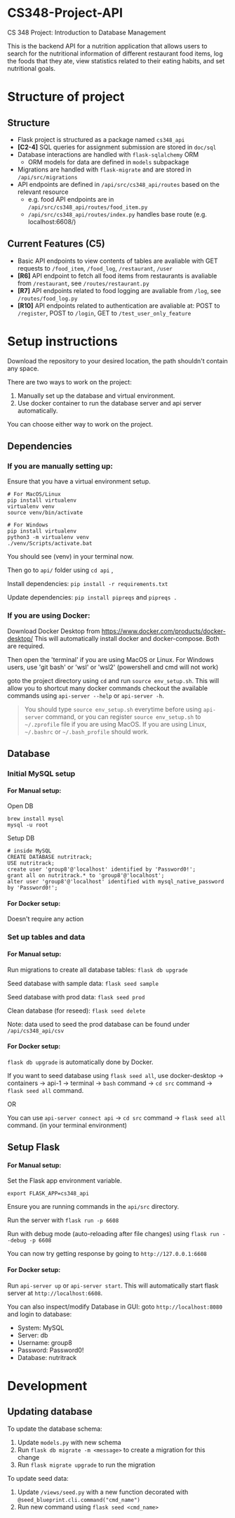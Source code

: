# CS348-Project-API

CS 348 Project: Introduction to Database Management

This is the backend API for a nutrition application that allows users to search for the nutritional information of different restaurant food items, log the foods that they ate, view statistics related to their eating habits, and set nutritional goals.

# Structure of project

## Structure

- Flask project is structured as a package named `cs348_api`
- **[C2-4]** SQL queries for assignment submission are stored in `doc/sql`
- Database interactions are handled with `flask-sqlalchemy` ORM
  - ORM models for data are defined in `models` subpackage
- Migrations are handled with `flask-migrate` and are stored in `/api/src/migrations`
- API endpoints are defined in `/api/src/cs348_api/routes` based on the relevant resource
  - e.g. food API endpoints are in `/api/src/cs348_api/routes/food_item.py`
  - `/api/src/cs348_api/routes/index.py` handles base route (e.g. localhost:6608/)

## Current Features (C5)

- Basic API endpoints to view contents of tables are avaliable with GET requests to `/food_item`, `/food_log`, `/restaurant`, `/user`
- **[R6]** API endpoint to fetch all food items from restaurants is avaliable from `/restaurant`, see `/routes/restaurant.py`
- **[R7]** API endpoints related to food logging are avaliable from `/log`, see `/routes/food_log.py`
- **[R10]** API endpoints related to authentication are avaliable at: POST to `/register`, POST to `/login`, GET to `/test_user_only_feature`

# Setup instructions

Download the repository to your desired location, the path shouldn't contain any space.

There are two ways to work on the project:

1. Manually set up the database and virtual environment.
2. Use docker container to run the database server and api server automatically.

You can choose either way to work on the project.

## Dependencies

### If you are manually setting up:

Ensure that you have a virtual environment setup.

```
# For MacOS/Linux
pip install virtualenv
virtualenv venv
source venv/bin/activate
```

```
# For Windows
pip install virtualenv
python3 -m virtualenv venv
./venv/Scripts/activate.bat
```

You should see (venv) in your terminal now.

Then go to `api/` folder using `cd api` ,

Install dependencies: `pip install -r requirements.txt`

Update dependencies: `pip install pipreqs` and `pipreqs .`

### If you are using Docker:

Download Docker Desktop from https://www.docker.com/products/docker-desktop/
This will automatically install docker and docker-compose. Both are required.

Then open the 'terminal' if you are using MacOS or Linux.
For Windows users, use 'git bash' or 'wsl' or 'wsl2' (powershell and cmd will not work)

goto the project directory using `cd` and run `source env_setup.sh`. This will allow you to shortcut many docker commands
checkout the available commands using `api-server --help` or `api-server -h`.

> You should type `source env_setup.sh` everytime before using `api-server` command, or you can register `source env_setup.sh` to `~/.zprofile` file if you are using MacOS. If you are using Linux, `~/.bashrc` or `~/.bash_profile` should work.

## Database

### Initial MySQL setup

#### **For Manual setup:**

Open DB

```
brew install mysql
mysql -u root
```

Setup DB

```
# inside MySQL
CREATE DATABASE nutritrack;
USE nutritrack;
create user 'group8'@'localhost' identified by 'Password0!';
grant all on nutritrack.* to 'group8'@'localhost';
alter user 'group8'@'localhost' identified with mysql_native_password by 'Password0!';
```

#### **For Docker setup:**

Doesn't require any action

### Set up tables and data

#### **For Manual setup:**

Run migrations to create all database tables: `flask db upgrade`

Seed database with sample data: `flask seed sample`

Seed database with prod data: `flask seed prod`

Clean database (for reseed): `flask seed delete`

Note: data used to seed the prod database can be found under `/api/cs348_api/csv`

#### **For Docker setup:**

`flask db upgrade` is automatically done by Docker.

If you want to seed database using `flask seed all`, use docker-desktop -> containers -> api-1 -> terminal -> `bash` command -> `cd src` command -> `flask seed all` command.

OR

You can use `api-server connect api` -> `cd src` command -> `flask seed all` command. (in your terminal environment)

## Setup Flask

#### **For Manual setup:**

Set the Flask app environment variable.

`export FLASK_APP=cs348_api`

Ensure you are running commands in the `api/src` directory.

Run the server with `flask run -p 6608`

Run with debug mode (auto-reloading after file changes) using `flask run --debug -p 6608`

You can now try getting response by going to `http://127.0.0.1:6608`

#### **For Docker setup:**

Run `api-server up` or `api-server start`. This will automatically start flask server at `http://localhost:6608`.

You can also inspect/modify Database in GUI: goto `http://localhost:8080` and login to database:

- System: MySQL
- Server: db
- Username: group8
- Password: Password0!
- Database: nutritrack

# Development

## Updating database

To update the database schema:

1. Update `models.py` with new schema
2. Run `flask db migrate -m <message>` to create a migration for this change
3. Run `flask migrate upgrade` to run the migration

To update seed data:

1. Update `/views/seed.py` with a new function decorated with `@seed_blueprint.cli.command("cmd_name")`
2. Run new command using `flask seed <cmd_name>`
